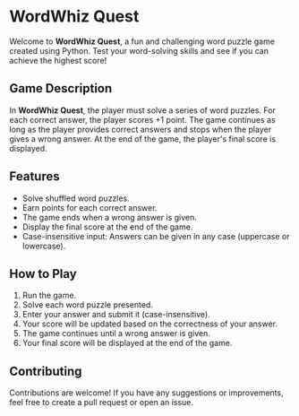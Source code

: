 # WordWhiz Quest

Welcome to **WordWhiz Quest**, a fun and challenging word puzzle game created using Python. Test your word-solving skills and see if you can achieve the highest score!

## Game Description

In **WordWhiz Quest**, the player must solve a series of word puzzles. For each correct answer, the player scores +1 point. The game continues as long as the player provides correct answers and stops when the player gives a wrong answer. At the end of the game, the player's final score is displayed.

## Features

- Solve shuffled word puzzles.
- Earn points for each correct answer.
- The game ends when a wrong answer is given.
- Display the final score at the end of the game.
- Case-insensitive input: Answers can be given in any case (uppercase or lowercase).

## How to Play

1. Run the game.
2. Solve each word puzzle presented.
3. Enter your answer and submit it (case-insensitive).
4. Your score will be updated based on the correctness of your answer.
5. The game continues until a wrong answer is given.
6. Your final score will be displayed at the end of the game.

## Contributing
Contributions are welcome! If you have any suggestions or improvements, feel free to create a pull request or open an issue.
